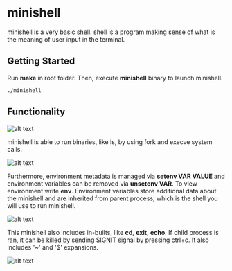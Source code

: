 # minishell
minishell is a very basic shell. shell is a program making sense of what is the meaning of user input in the terminal.

## Getting Started
Run **make** in root folder. Then, execute **minishell** binary to launch minishell.
```
./minishell
```

## Functionality
![alt text](https://i.imgur.com/c2JiXol.png)

minishell is able to run binaries, like ls, by using fork and execve system calls.

![alt text](https://i.imgur.com/68JtxhI.png)

Furthermore, environment metadata is managed via **setenv VAR VALUE** and environment variables can be removed via **unsetenv VAR**. To view environment write **env**. Environment variables store additional data about the minishell and are inherited from parent process, which is the shell you will use to run minishell.

![alt text](https://i.imgur.com/zpFfrzI.png)

This minishell also includes in-builts, like **cd**, **exit**, **echo**. If child process is ran, it can be killed by sending SIGNIT signal by pressing ctrl+c. It also includes '~' and '$' expansions.

![alt text](https://i.imgur.com/NFcUtNm.png)
